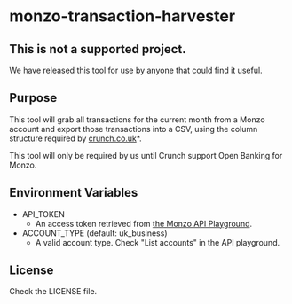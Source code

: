 # monzo-transaction-harvester

## This is not a supported project.

We have released this tool for use by anyone that could find it useful.

## Purpose

This tool will grab all transactions for the current month from a Monzo account and export those transactions into a CSV, using the column structure required by [crunch.co.uk](https://crunch.co.uk/referrals/?c2c=CoolStud2)*.

This tool will only be required by us until Crunch support Open Banking for Monzo.

## Environment Variables

* API_TOKEN
    * An access token retrieved from [the Monzo API Playground](https://developers.monzo.com/api/playground).
* ACCOUNT_TYPE (default: uk_business)
    * A valid account type. Check "List accounts" in the API playground.

## License

Check the LICENSE file.